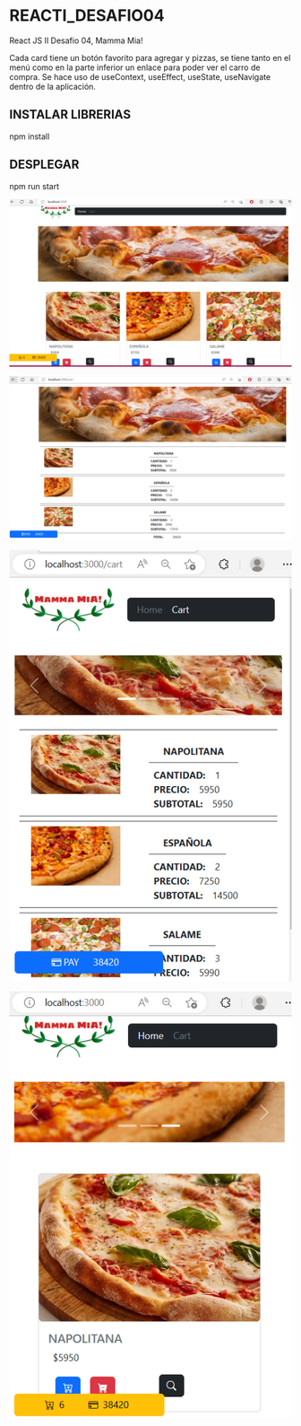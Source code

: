 # REACTI_DESAFIO04

React JS II Desafio 04, Mamma Mia!

Cada card tiene un botón favorito para agregar y pizzas, se tiene tanto en el menú como en la parte inferior un enlace para poder ver el carro de compra. Se hace uso de useContext, useEffect, 
useState, useNavigate dentro de la aplicación.

## INSTALAR LIBRERIAS
npm install

## DESPLEGAR
npm run start

![01](docs/img/01.PNG)

![02](docs/img/02.PNG)

![03](docs/img/03.PNG)

![04](docs/img/04.PNG)


